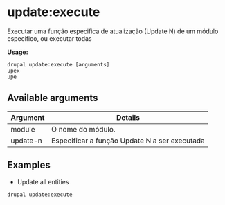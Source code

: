 # update:execute
Executar uma função especifica de atualização (Update N) de um módulo especifico, ou executar todas

**Usage:**
```
drupal update:execute [arguments]
upex
upe
```

## Available arguments
Argument | Details
---------|-------------
module | O nome do módulo.
update-n | Especificar a função Update N a ser executada

## Examples
* Update all entities
```
drupal update:execute
```
